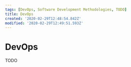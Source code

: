 ```yaml
---
tags: [DevOps, Software Development Methodologies, TODO]
title: DevOps
created: '2020-02-29T12:48:54.842Z'
modified: '2020-02-29T12:49:51.593Z'
---
```


# DevOps

TODO
